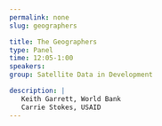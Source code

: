 ```yaml
---
permalink: none
slug: geographers

title: The Geographers
type: Panel
time: 12:05-1:00
speakers:
group: Satellite Data in Development

description: |
   Keith Garrett, World Bank  
   Carrie Stokes, USAID
---
```

